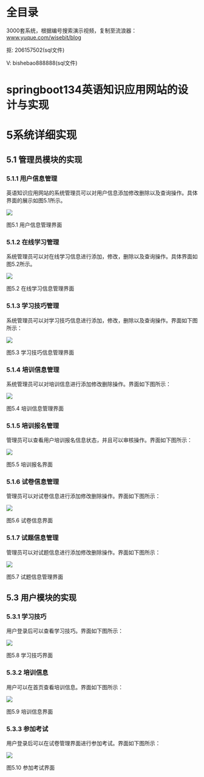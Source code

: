 # 全目录

3000套系统，根据编号搜索演示视频，复制至流浪器：www.yuque.com/wisebit/blog


<p>抠: 206157502(sql文件)</p>
<p>V: bishebao888888(sql文件)</p>


# springboot134英语知识应用网站的设计与实现
# 5系统详细实现
## 5.1 管理员模块的实现
### 5.1.1 用户信息管理
英语知识应用网站的系统管理员可以对用户信息添加修改删除以及查询操作。具体界面的展示如图5.1所示。

![](/md/blog.009.png)

图5.1 用户信息管理界面
### 5.1.2 在线学习管理
系统管理员可以对在线学习信息进行添加，修改，删除以及查询操作。具体界面如图5.2所示。

![](/md/blog.010.png)

图5.2 在线学习信息管理界面
### 5.1.3 学习技巧管理
系统管理员可以对学习技巧信息进行添加，修改，删除以及查询操作。界面如下图所示：

![](/md/blog.011.png)

图5.3 学习技巧信息管理界面
### 5.1.4 培训信息管理
系统管理员可以对培训信息进行添加修改删除操作。界面如下图所示：

![](/md/blog.012.png)

图5.4 培训信息管理界面

### 5.1.5 培训报名管理
管理员可以查看用户培训报名信息状态，并且可以审核操作。界面如下图所示：

![](/md/blog.013.png)

图5.5 培训报名界面
### 5.1.6 试卷信息管理
管理员可以对试卷信息进行添加修改删除操作。界面如下图所示：

![](/md/blog.014.png)

图5.6 试卷信息界面
### 5.1.7 试题信息管理
管理员可以对试题信息进行添加修改删除操作。界面如下图所示：


![](/md/blog.015.png)

图5.7 试题信息管理界面

## 5.3 用户模块的实现
### 5.3.1 学习技巧
用户登录后可以查看学习技巧。界面如下图所示：

![](/md/blog.016.png)

图5.8 学习技巧界面
### 5.3.2 培训信息
用户可以在首页查看培训信息。界面如下图所示：

![](/md/blog.017.png)

图5.9 培训信息界面
### 5.3.3 参加考试
用户登录后可以在试卷管理界面进行参加考试。界面如下图所示：


![](/md/blog.018.png)

图5.10 参加考试界面












